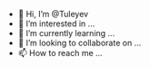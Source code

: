 - 👋 Hi, I’m @Tuleyev
- 👀 I’m interested in ...
- 🌱 I’m currently learning ...
- 💞️ I’m looking to collaborate on ...
- 📫 How to reach me ...

<!---
Tuleyev/Tuleyev is a ✨ special ✨ repository because its `README.md` (this file) appears on your GitHub profile.
You can click the Preview link to take a look at your changes.
--->
